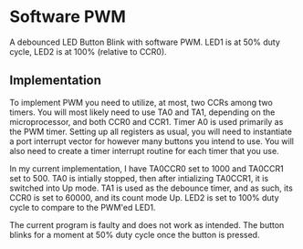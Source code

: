 # Software PWM
A debounced LED Button Blink with software PWM. LED1 is at 50% duty cycle, LED2 is at 100% (relative to CCR0).

## Implementation
To implement PWM you need to utilize, at most, two CCRs among two timers. You will most likely need to use TA0 and TA1, depending on the microprocessor, and both CCR0 and CCR1. Timer A0 is used primarily as the PWM timer. Setting up all registers as usual, you will need to instantiate a port interrupt vector for however many buttons you intend to use. You will also need to create a timer interrupt routine for each timer that you use.

In my current implementation, I have TA0CCR0 set to 1000 and TA0CCR1 set to 500. TA0 is intially stopped, then after intializing TA0CCR1, it is switched into Up mode. TA1 is used as the debounce timer, and as such, its CCR0 is set to 60000, and its count mode Up. LED2 is set to 100% duty cycle to compare to the PWM'ed LED1.

The current program is faulty and does not work as intended. The button blinks for a moment at 50% duty cycle once the button is pressed. 